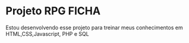 # Projeto RPG FICHA
 Estou desenvolvendo esse projeto para treinar meus conhecimentos em HTML,CSS,Javascript, PHP e SQL 
